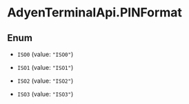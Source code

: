 # AdyenTerminalApi.PINFormat

## Enum


* `ISO0` (value: `"ISO0"`)

* `ISO1` (value: `"ISO1"`)

* `ISO2` (value: `"ISO2"`)

* `ISO3` (value: `"ISO3"`)


